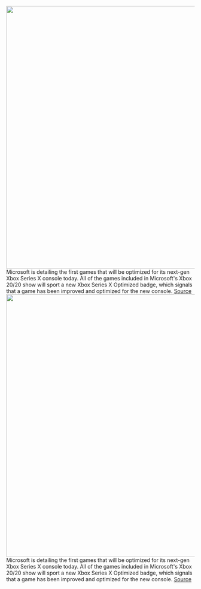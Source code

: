 <img src='https://cdn.vox-cdn.com/thumbor/yWm4oRrpo6Sp0-d_2MN9HF9fpgc=/0x0:1200x800/1200x800/filters:focal(504x304:696x496)/cdn.vox-cdn.com/uploads/chorus_image/image/66764479/xboxseriesxoptimizedconsole.0.jpg' width='700px' /><br/>
Microsoft is detailing the first games that will be optimized for its next-gen Xbox Series X console today. All of the games included in Microsoft's Xbox 20/20 show will sport a new Xbox Series X Optimized badge, which signals that a game has been improved and optimized for the new console.
<a href='https://www.theverge.com/2020/5/7/21250326/xbox-series-x-games-optimized-titles-4k-120-fps-load-times'> Source <a/><img src='https://cdn.vox-cdn.com/thumbor/yWm4oRrpo6Sp0-d_2MN9HF9fpgc=/0x0:1200x800/1200x800/filters:focal(504x304:696x496)/cdn.vox-cdn.com/uploads/chorus_image/image/66764479/xboxseriesxoptimizedconsole.0.jpg' width='700px' /><br/>
Microsoft is detailing the first games that will be optimized for its next-gen Xbox Series X console today. All of the games included in Microsoft's Xbox 20/20 show will sport a new Xbox Series X Optimized badge, which signals that a game has been improved and optimized for the new console.
<a href='https://www.theverge.com/2020/5/7/21250326/xbox-series-x-games-optimized-titles-4k-120-fps-load-times'> Source <a/>